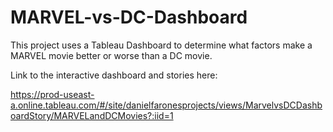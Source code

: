 # MARVEL-vs-DC-Dashboard

This project uses a Tableau Dashboard to determine what factors make a MARVEL movie better or worse than a DC movie.

Link to the interactive dashboard and stories here:

https://prod-useast-a.online.tableau.com/#/site/danielfaronesprojects/views/MarvelvsDCDashboardStory/MARVELandDCMovies?:iid=1
